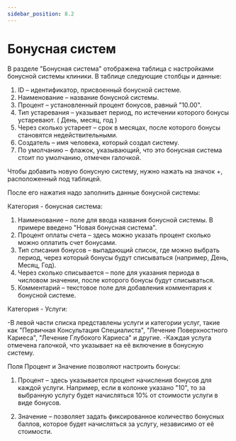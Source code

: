 ```yaml
---
sidebar_position: 8.2
---
```


# Бонусная систем

<!-- ![Модуль "Care360_1"](assets/care360/1.png) -->

В разделе "Бонусная система" отображена таблица с настройками бонусной системы клиники. В таблице следующие столбцы и данные:

1. ID – идентификатор, присвоенный бонусной системе.
2. Наименование – название бонусной системы.
3. Процент – установленный процент бонусов, равный "10.00".
4. Тип устаревания – указывает период, по истечении которого бонусы устаревают. ( День, месяц, год )
5. Через сколько устареет – срок в месяцах, после которого бонусы становятся недействительными.
6. Создатель – имя человека, который создал систему.
7. По умолчанию – флажок, указывающий, что это бонусная система стоит по умолчанию, отмечен галочкой.

Чтобы добавить новую бонусную систему, нужно нажать на значок +, расположенный под таблицей.

<!-- ![Модуль "Care360_1"](assets/care360/1.png) -->

После его нажатия надо заполнить данные бонусной системы:

Категория - бонусная система:

1. Наименование – поле для ввода названия бонусной системы. В примере введено "Новая бонусная система".
2. Процент оплаты счета – здесь можно указать процент сколько можно оплатить счет бонусами.
3. Тип списания бонусов – выпадающий список, где можно выбрать период, через который бонусы будут списываться (например, День, Месяц, Год).
4. Через сколько списывается – поле для указания периода в числовом значении, после которого бонусы будут списываться.
5. Комментарий – текстовое поле для добавления комментария к бонусной системе.

Категория - Услуги:

-В левой части списка представлены услуги и категории услуг, такие как "Первичная Консультация Специалиста", "Лечение Поверхностного Кариеса", "Лечение Глубокого Кариеса" и другие.
-Каждая услуга отмечена галочкой, что указывает на её включение в бонусную систему.
  
Поля Процент и Значение позволяют настроить бонусы:

1. Процент – здесь указывается процент начисления бонусов для каждой услуги. Например, если в колонке указано "10", то за выбранную услугу будет начисляться 10% от стоимости услуги в виде бонусов.

2. Значение – позволяет задать фиксированное количество бонусных баллов, которое будет начисляться за услугу, независимо от её стоимости.

<!-- ![Модуль "Care360_1"](assets/care360/1.png) -->
